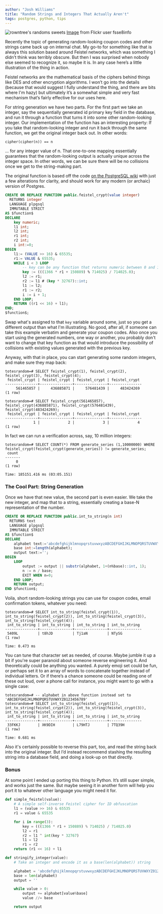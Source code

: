 ```yaml
---
author: "Josh Williams"
title: "Random Strings and Integers That Actually Aren't"
tags: postgres, python, tips
---
```


![rowntree's randoms sweets](/blog/2020/07/02/random-strings-and-integers-that-actually-arent/3579540830_a6bd472185_w.jpg)
[Image](https://www.flickr.com/photos/fsse-info/3579540830/) from Flickr user fsse8info

Recently the topic of generating random-looking coupon codes and other strings came back up on internal chat. My go-to for something like that is always this solution based around Feistel networks, which was something I didn’t think was terribly obscure. But then I was surprised when nobody else seemed to recognize it, so maybe it is. In any case here’s a little illustration of the thing in action.

Feistel networks are the mathematical basis of the ciphers behind things like DES and other encryption algorithms. I won’t go into the details (because that would suggest I fully understand the thing, and there are bits where I'm hazy) but ultimately it’s a somewhat simple and very fast mechanism that’s fairly effective for our uses here.

For string generation we have two parts. For the first part we take an integer, say the sequentially generated id primary key field in the database, and run it through a function that turns it into some other random-looking integer. Our implementation of the function has an interesting property: If you take that random-looking integer and run it back through the same function, we get the original integer back out. In other words:

```
cipher(cipher(n)) == n
```

... for any integer value of n. That one-to-one mapping essentially guarantees that the random-looking output is actually unique across the integer space. In other words, we can be sure there will be no collisions once we get to the string-making part.

The original function is based off the code [on the PostgreSQL wiki](https://wiki.postgresql.org/wiki/Pseudo_encrypt) with just a few alterations for clarity, and should work for any modern (or archaic) version of Postgres.

```sql
CREATE OR REPLACE FUNCTION public.feistel_crypt(value integer)
  RETURNS integer
  LANGUAGE plpgsql
  IMMUTABLE STRICT
AS $function$
DECLARE
    key numeric;
    l1 int;
    l2 int;
    r1 int;
    r2 int;
    i int:=0;
BEGIN
    l1:= (VALUE >> 16) & 65535;
    r1:= VALUE & 65535;
    WHILE i < 3 LOOP
        -- key can be any function that returns numeric between 0 and 1
        key := (((1366 * r1 + 150889) % 714025) / 714025.0);
        l2 := r1;
        r2 := l1 # (key * 32767)::int;
        l1 := l2;
        r1 := r2;
        i := i + 1;
    END LOOP;
    RETURN ((r1 << 16) + l1);
END;
$function$;

```

Swap what's assigned to that `key` variable around some, just so you get a different output than what I'm illustrating. No good, after all, if someone can take this example verbatim and generate your coupon codes. Also once you start using the generated numbers, one way or another, you probably don't want to change that key function as that would introduce the possibility of collisions with existing values generated with the previous key.

Anyway, with that in place, you can start generating some random integers, and make sure they map back:

```
totesrandom=# SELECT feistel_crypt(1), feistel_crypt(2), feistel_crypt(3), feistel_crypt(4);
 feistel_crypt | feistel_crypt | feistel_crypt | feistel_crypt
---------------+---------------+---------------+---------------
     561465857 |     436885871 |     576481439 |     483424269
(1 row)

totesrandom=# SELECT feistel_crypt(561465857), feistel_crypt(436885871), feistel_crypt(576481439), feistel_crypt(483424269);
 feistel_crypt | feistel_crypt | feistel_crypt | feistel_crypt
---------------+---------------+---------------+---------------
             1 |             2 |             3 |             4
(1 row)
```

In fact we can run a verification across, say, 10 million integers:

```
totesrandom=# SELECT COUNT(*) FROM generate_series (1,10000000) WHERE feistel_crypt(feistel_crypt(generate_series)) != generate_series;
 count
-------
     0
(1 row)

Time: 185151.416 ms (03:05.151)
```

### The Cool Part: String Generation

Once we have that new value, the second part is even easier. We take the new integer, and map that to a string, essentially creating a base-N representation of the number.

```sql
CREATE OR REPLACE FUNCTION public.int_to_string(n int)
  RETURNS text
  LANGUAGE plpgsql
  IMMUTABLE STRICT
AS $function$
DECLARE
    alphabet text:='abcdefghijklmnopqrstuvwxyzABCDEFGHIJKLMNOPQRSTUVWXYZ0123456789';
    base int:=length(alphabet);
    output text:='';
BEGIN
    LOOP
        output := output || substr(alphabet, 1+(n%base)::int, 1);
        n := n / base;
        EXIT WHEN n=0;
    END LOOP;
    RETURN output;
END $function$;
```

Voila, short random-looking strings you can use for coupon codes, email confirmation tokens, whatever you need:

```
totesrandom=# SELECT int_to_string(feistel_crypt(1)), int_to_string(feistel_crypt(2)), int_to_string(feistel_crypt(3)), int_to_string(feistel_crypt(4));
 int_to_string | int_to_string | int_to_string | int_to_string
---------------+---------------+---------------+---------------
 5409L         | t8hJD         | Tj1aN         | NTySG
(1 row)

Time: 0.473 ms
```

You can tune that character set as needed, of course. Maybe jumble it up a bit if you're super paranoid about someone reverse engineering it. And theoretically could be anything you wanted. A purely emoji set could be fun, or perhaps set it to an array of words to concatenate together instead of individual letters. Or if there’s a chance someone could be reading one of these out loud, over a phone call for instance, you might want to go with a single case:

```
totesrandom=# -- alphabet in above function instead set to 'ABCDEFGHIJKLMNOPQRSTUVWXYZ0123456789'
totesrandom=# SELECT int_to_string(feistel_crypt(1)), int_to_string(feistel_crypt(2)), int_to_string(feistel_crypt(3)), int_to_string(feistel_crypt(4));
 int_to_string | int_to_string | int_to_string | int_to_string
---------------+---------------+---------------+---------------
 33FKKJ        | XK9DIH        | L79HTJ        | 7TQ39H
(1 row)

Time: 0.681 ms
```

Also it's certainly possible to reverse this part, too, and read the string back into the original integer. But I’d instead recommend stashing the resulting string into a database field, and doing a look-up on that directly.

### Bonus

At some point I ended up porting this thing to Python. It’s still super simple, and works just the same. But maybe seeing it in another form will help you port it to whatever other language you might need it for.

```python
def simple_feistel(value):
    # A simple self-inverse Feistel cipher for ID obfuscation
    l1 = (value >> 16) & 65535
    r1 = value & 65535

    for i in range(3):
        key = (((1366 * r1 + 150889) % 714025) / 714025.0)
        l2 = r1
        r2 = l1 ^ int(key * 32767)
        l1 = l2
        r1 = r2
    return (r1 << 16) + l1

def stringify_integer(value):
    # Take an integer and encode it as a base(len(alphabet)) string

    alphabet = 'abcdefghijklmnopqrstuvwxyzABCDEFGHIJKLMNOPQRSTUVWXYZ0123456789';
    base = len(alphabet)
    output = ''

    while value > 0:
        output += alphabet[value%base]
        value //= base

    return output
```

